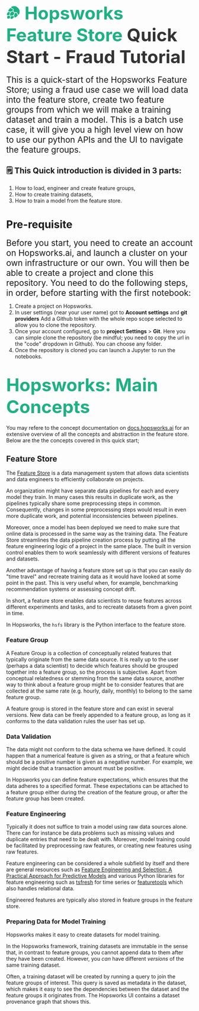 # <span style="font-width:bold; font-size: 3rem; color:#1EB182;"><img src="images/icon102.png" width="38px"></img> **Hopsworks Feature Store** </span><span style="font-width:bold; font-size: 3rem; color:#333;">Quick Start - Fraud Tutorial</span>

<span style="font-width:bold; font-size: 1.4rem;"> This is a quick-start of the Hopsworks Feature Store; using a fraud use case we will load data into the feature store, create two feature groups from which we will make a training dataset and train a model.  This is a batch use case, it will give you a high level view on how to use our python APIs and the UI to navigate the feature groups. </span>

## **🗒️ This Quick introduction is divided in 3 parts:** 
1. How to load, engineer and create feature groups, 
2. How to create training datasets,
3. How to train a model from the feature store.


# Pre-requisite
<span style="font-width:bold; font-size: 1.4rem;">Before you start, you need to create an account on Hopsworks.ai, and launch a cluster on your own infrastructure or our own. You will then be able to create a project and clone this repository. You need to do the following steps, in order, before starting with the first notebook: </span>

1.  Create a project on Hopsworks.
2. In user settings (near your user name) got to **Account settings** and **git providers**
Add a Github token with the whole repo scope selected to allow you to clone the repository. 
3. Once your account configured, go to **project Settings** > **Git**. 
Here you can simple clone the repository (be mindful; you need to copy the url in the "code" dropdown in Github). You can choose any folder.
4. Once the repository is cloned you can launch a Jupyter to run the notebooks. 

#  <span style="font-width:bold; font-size: 3rem; color:#1EB182;">Hopsworks: Main Concepts</span>
You may refere to the concept documentation on [docs.hopsworks.ai](https://docs.hopsworks.ai/concepts/) for an extensive overview of all the concepts and abstraction in the feature store.
Below are the the concepts covered in this quick start; 

## Feature Store

The [Feature Store](https://www.hopsworks.ai/feature-store) is a data management system that allows data scientists and data engineers to efficiently collaborate on projects.

An organization might have separate data pipelines for each and every model they train. In many cases this results in duplicate work, as the pipelines typically share some preprocessing steps in common. Consequently, changes in some preprocessing steps would result in even more duplicate work, and potential inconsistencies between pipelines.

Moreover, once a model has been deployed we need to make sure that online data is processed in the same way as the training data. The Feature Store streamlines the data pipeline creation process by putting all the feature engineering logic of a project in the same place. The built in version control enables them to work seamlessly with different versions of features and datasets.

Another advantage of having a feature store set up is that you can easily do "time travel" and recreate training data as it would have looked at some point in the past. This is very useful when, for example, benchmarking recommendation systems or assessing concept drift.

In short, a feature store enables data scientists to reuse features across different experiments and tasks, and to recreate datasets from a given point in time. 

In Hopsworks, the `hsfs` library is the Python interface to the feature store.

### Feature Group

A Feature Group is a collection of conceptually related features that typically originate from the same data source. It is really up to the user (perhaps a data scientist) to decide which features should be grouped together into a feature group, so the process is subjective. Apart from conceptual relatedness or stemming from the same data source, another way to think about a feature group might be to consider features that are collected at the same rate (e.g. hourly, daily, monthly) to belong to the same feature group.

A feature group is stored in the feature store and can exist in several versions. New data can be freely appended to a feature group, as long as it conforms to the data validation rules the user has set up.

### Data Validation

The data might not conform to the data schema we have defined. It could happen that a numerical feature is given as a string, or that a feature which should be a positive number is given as a negative number. For example, we might decide that a transaction amount must be positive.

In Hopsworks you can define feature expectations, which ensures that the data adheres to a specified format. These expectations can be attached to a feature group either during the creation of the feature group, or after the feature group has been created.

### Feature Engineering

Typically it does not suffice to train a model using raw data sources alone. There can for instance be data problems such as missing values and duplicate entries that need to be dealt with. Moreover, model training could be facilitated by preprocessing raw features, or creating new features using raw features.

Feature engineering can be considered a whole subfield by itself and there are general resources such as [Feature Engineering and Selection: A Practical Approach for Predictive Models](https://www.amazon.com/Feature-Engineering-Selection-Practical-Predictive-dp-1138079227/dp/1138079227/ref=as_li_ss_tl?_encoding=UTF8&me=&qid=1588630415&linkCode=sl1&tag=inspiredalgor-20&linkId=f3f8d9f56031a030893aad8fc684a800&language=en_US) and various Python libraries for feature engineering such as [tsfresh](https://tsfresh.readthedocs.io/en/latest/) for time series or [featuretools](https://www.featuretools.com/) which also handles relational data.

Engineered features are typically also stored in feature groups in the feature store.


### Preparing Data for Model Training

Hopsworks makes it easy to create datasets for model training.

In the Hopsworks framework, training datasets are immutable in the sense that, in contrast to feature groups, you cannot append data to them after they have been created. However, you *can* have different *versions* of the same training dataset.

Often, a training dataset will be created by running a query to join the feature groups of interest. This query is saved as metadata in the dataset, which makes it easy to see the dependencies between the dataset and the feature groups it originates from. The Hopsworks UI contains a dataset provenance graph that shows this.

<!-- Moreover, you can download the dataset in a format compatible with the framework you're working with, e.g. tfrecords, numpy, csv... -->
